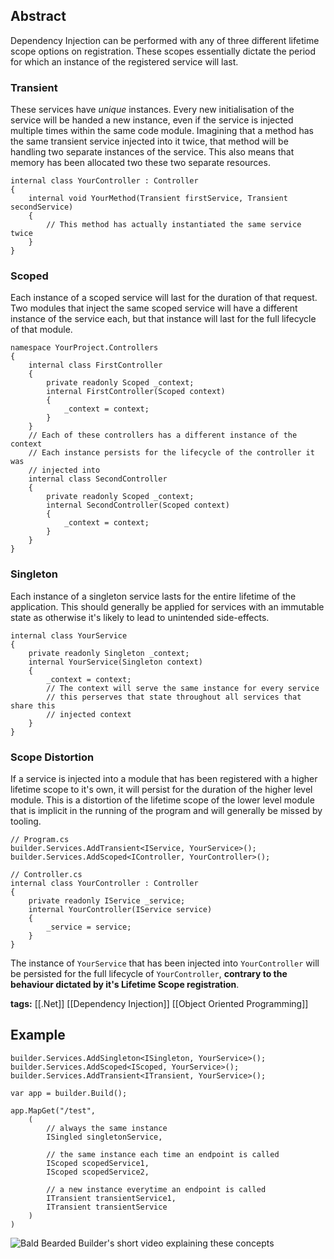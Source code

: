 ## Abstract

Dependency Injection can be performed with any of three different lifetime scope options on registration. These scopes essentially dictate the period for which an instance of the registered service will last.
### Transient
These services have _unique_ instances. Every new initialisation of the service will be handed a new instance, even if the service is injected multiple times within the same code module. Imagining that a method has the same transient service injected into it twice, that method will be handling two separate instances of the service. This also means that memory has been allocated two these two separate resources.

```CSharp
internal class YourController : Controller
{
	internal void YourMethod(Transient firstService, Transient secondService)
	{
		// This method has actually instantiated the same service twice
	}
}
```
### Scoped
Each instance of a scoped service will last for the duration of that request. Two modules that inject the same scoped service will have a different instance of the service each, but that instance will last for the full lifecycle of that module.

```CSharp
namespace YourProject.Controllers
{
	internal class FirstController
	{
		private readonly Scoped _context;
		internal FirstController(Scoped context)
		{
			_context = context;
		}
	}
	// Each of these controllers has a different instance of the context
	// Each instance persists for the lifecycle of the controller it was
	// injected into
	internal class SecondController
	{
		private readonly Scoped _context;
		internal SecondController(Scoped context)
		{
			_context = context;
		}
	}
}
```
### Singleton
Each instance of a singleton service lasts for the entire lifetime of the application. This should generally be applied for services with an immutable state as otherwise it's likely to lead to unintended side-effects.

```CSharp
internal class YourService
{
	private readonly Singleton _context;
	internal YourService(Singleton context)
	{
		_context = context;
		// The context will serve the same instance for every service
		// this perserves that state throughout all services that share this
		// injected context
	}
}
```

### Scope Distortion
If a service is injected into a module that has been registered with a higher lifetime scope to it's own, it will persist for the duration of the higher level module. This is a distortion of the lifetime scope of the lower level module that is implicit in the running of the program and will generally be missed by tooling.

```CSharp
// Program.cs
builder.Services.AddTransient<IService, YourService>();
builder.Services.AddScoped<IController, YourController>();
```

```CSharp
// Controller.cs
internal class YourController : Controller
{
	private readonly IService _service;
	internal YourController(IService service)
	{
		_service = service;
	}
}
```

The instance of `YourService` that has been injected into `YourController` will be persisted for the full lifecycle of `YourController`, **contrary to the behaviour dictated by it's Lifetime Scope registration**.

**tags:** [[.Net]] [[Dependency Injection]] [[Object Oriented Programming]]
## Example

```CSharp
builder.Services.AddSingleton<ISingleton, YourService>();
builder.Services.AddScoped<IScoped, YourService>();
builder.Services.AddTransient<ITransient, YourService>();

var app = builder.Build();

app.MapGet("/test", 
	(
		// always the same instance
		ISingled singletonService, 
		
		// the same instance each time an endpoint is called 
		IScoped scopedService1,
		IScoped scopedService2,

		// a new instance everytime an endpoint is called
		ITransient transientService1,
		ITransient transientService
	)
)
```

![Bald Bearded Builder's short video explaining these concepts](https://www.youtube.com/watch?v=ToFqISWq4is&ab_channel=Bald.Bearded.Builder.)